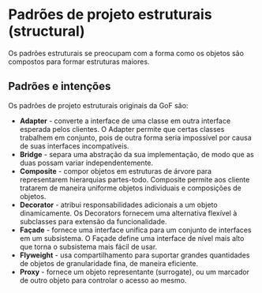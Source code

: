 # Padrões de projeto estruturais (structural)

Os padrões estruturais se preocupam com a forma como os objetos são compostos para formar estruturas maiores.

## Padrões e intenções

Os padrões de projeto estruturais originais da GoF são:

- **Adapter** - converte a interface de uma classe em outra interface esperada pelos clientes. O Adapter permite que certas classes trabalhem em conjunto, pois de outra forma seria impossível por causa de suas interfaces incompatíveis.
- **Bridge** - separa uma abstração da sua implementação, de modo que as duas possam variar independentemente.
- **Composite** - compor objetos em estruturas de árvore para representarem hierarquias partes-todo. Composite permite aos cliente tratarem de maneira uniforme objetos individuais e composições de objetos.
- **Decorator** - atribui responsabilidades adicionais a um objeto dinamicamente. Os Decorators fornecem uma alternativa flexível à subclasses para extensão da funcionalidade.
- **Façade** - fornece uma interface unifica para um conjunto de interfaces em um subsistema. O Façade define uma interface de nível mais alto que torna o subsistema mais fácil de usar.
- **Flyweight** - usa compartilhamento para suportar grandes quantidades de objetos de granularidade fina, de maneira eficiente.
- **Proxy** - fornece um objeto representante (surrogate), ou um marcador de outro objeto para controlar o acesso ao mesmo.
